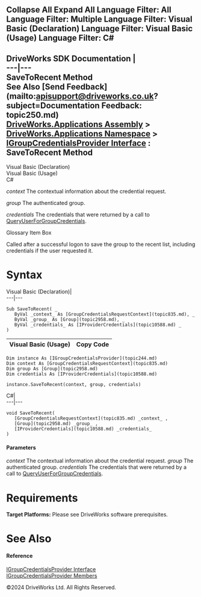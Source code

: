        

 Collapse All Expand All  Language Filter: All  Language Filter: Multiple  Language Filter: Visual Basic (Declaration) Language Filter: Visual Basic (Usage) Language Filter: C#  
---  
DriveWorks SDK Documentation  |   
---|---  
SaveToRecent Method   
See Also [Send Feedback](mailto:apisupport@driveworks.co.uk?subject=Documentation Feedback: topic250.md)  
[DriveWorks.Applications Assembly](topic13.md) > [DriveWorks.Applications Namespace](topic16.md) > [IGroupCredentialsProvider Interface](topic244.md) : SaveToRecent Method  
---  
  
Visual Basic (Declaration)    
Visual Basic (Usage)    
C# 

_context_
    The contextual information about the credential request.

_group_
    The authenticated group.

_credentials_
    The credentials that were returned by a call to [QueryUserForGroupCredentials](topic249.md).

Glossary Item Box

Called after a successful logon to save the group to the recent list, including credentials if the user requested it. 

# Syntax

Visual Basic (Declaration)|   
---|---  
      
    
    Sub SaveToRecent( _
       ByVal _context_ As [GroupCredentialsRequestContext](topic835.md), _
       ByVal _group_ As [Group](topic2958.md), _
       ByVal _credentials_ As [IProviderCredentials](topic10588.md) _
    )   
  
Visual Basic (Usage)| Copy Code  
---|---  
      
    
    Dim instance As [IGroupCredentialsProvider](topic244.md)
    Dim context As [GroupCredentialsRequestContext](topic835.md)
    Dim group As [Group](topic2958.md)
    Dim credentials As [IProviderCredentials](topic10588.md)
     
    instance.SaveToRecent(context, group, credentials)  
  
C#|   
---|---  
      
    
    void SaveToRecent( 
       [GroupCredentialsRequestContext](topic835.md) _context_ ,
       [Group](topic2958.md) _group_ ,
       [IProviderCredentials](topic10588.md) _credentials_
    )  
  
#### Parameters

 _context_
    The contextual information about the credential request.
_group_
    The authenticated group.
_credentials_
    The credentials that were returned by a call to [QueryUserForGroupCredentials](topic249.md).

# Requirements

**Target Platforms:** Please see DriveWorks software prerequisites.

# See Also

#### Reference

[IGroupCredentialsProvider Interface](topic244.md)   
[IGroupCredentialsProvider Members](topic245.md)

©2024 DriveWorks Ltd. All Rights Reserved.
